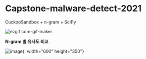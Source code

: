 # Capstone-malware-detect-2021

CuckooSandbox + n-gram + SciPy

![ezgif com-gif-maker](https://user-images.githubusercontent.com/67365440/158656094-1eb6f778-f02d-4b7f-b7d2-6fd9664bd871.gif)

<strong>N-gram 별 유사도 비교</strong>

![image](https://user-images.githubusercontent.com/67365440/158656323-527ad0ad-041e-4cf0-8b24-888c13ed8f3c.png){: width="600" height="350"}
